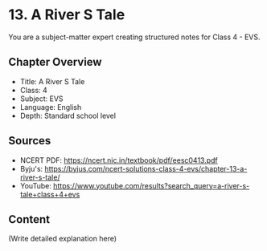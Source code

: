 # 13. A River S Tale

You are a subject-matter expert creating structured notes for Class 4 - EVS.

## Chapter Overview
- Title: A River S Tale
- Class: 4
- Subject: EVS
- Language: English
- Depth: Standard school level

## Sources
- NCERT PDF: https://ncert.nic.in/textbook/pdf/eesc0413.pdf
- Byju's: https://byjus.com/ncert-solutions-class-4-evs/chapter-13-a-river-s-tale/
- YouTube: https://www.youtube.com/results?search_query=a-river-s-tale+class+4+evs

## Content
(Write detailed explanation here)
